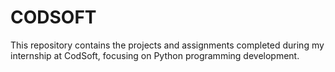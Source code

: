 # CODSOFT
This repository contains the projects and assignments completed during my internship at CodSoft, focusing on Python programming development. 

